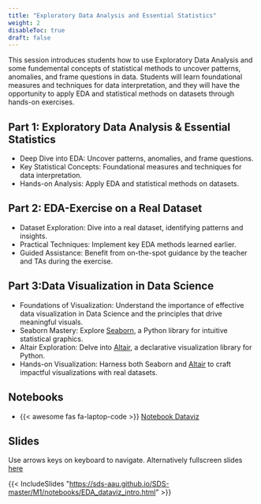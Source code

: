 ```yaml
---
title: "Exploratory Data Analysis and Essential Statistics"
weight: 2
disableToc: true
draft: false
---
```



This session introduces students how to use Exploratory Data Analysis and some fundemental concepts of statistical methods to uncover patterns, anomalies, and frame questions in data. Students will learn foundational measures and techniques for data interpretation, and they will have the opportunity to apply EDA and statistical methods on datasets through hands-on exercises.

## Part 1: Exploratory Data Analysis & Essential Statistics
* Deep Dive into EDA: Uncover patterns, anomalies, and frame questions.
* Key Statistical Concepts: Foundational measures and techniques for data interpretation.
* Hands-on Analysis: Apply EDA and statistical methods on datasets.

## Part 2: EDA-Exercise on a Real Dataset
* Dataset Exploration: Dive into a real dataset, identifying patterns and insights.
* Practical Techniques: Implement key EDA methods learned earlier.
* Guided Assistance: Benefit from on-the-spot guidance by the teacher and TAs during the exercise.

## Part 3:Data Visualization in Data Science
* Foundations of Visualization: Understand the importance of effective data visualization in Data Science and the principles that drive meaningful visuals.
* Seaborn Mastery: Explore [Seaborn](https://seaborn.pydata.org/), a Python library for intuitive statistical graphics.
* Altair Exploration: Delve into [Altair](https://altair-viz.github.io/), a declarative visualization library for Python.
* Hands-on Visualization: Harness both Seaborn and [Altair](https://altair-viz.github.io/) to craft impactful visualizations with real datasets.

## Notebooks

* {{< awesome fas fa-laptop-code >}} [Notebook Dataviz](https://colab.research.google.com/github/aaubs/ds-master/blob/main/courses/ds4b-m1-4-dataviz/notebooks/s2-dataviz-example.ipynb)

## Slides

Use arrows keys on keyboard to navigate. Alternatively fullscreen slides [here](https://sds-aau.github.io/SDS-master/M1/notebooks/EDA_dataviz_intro.html)
    
{{< IncludeSlides "https://sds-aau.github.io/SDS-master/M1/notebooks/EDA_dataviz_intro.html" >}}



 

 
 